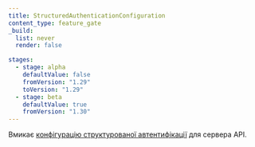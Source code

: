 ```yaml
---
title: StructuredAuthenticationConfiguration
content_type: feature_gate
_build:
  list: never
  render: false

stages:
  - stage: alpha
    defaultValue: false
    fromVersion: "1.29"
    toVersion: "1.29"
  - stage: beta
    defaultValue: true
    fromVersion: "1.30"
---
```

Вмикає [конфігурацію структурованої автентифікації](/docs/reference/access-authn-authz/authentication/#configuring-the-api-server) для сервера API.
